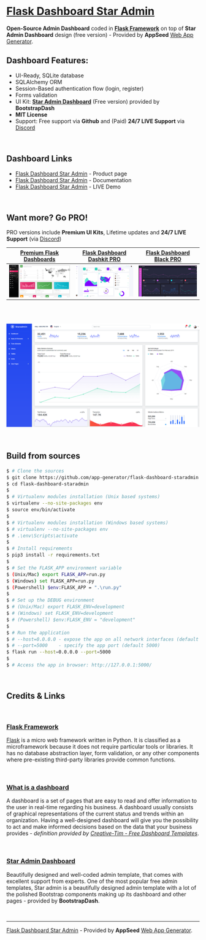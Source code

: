 # [Flask Dashboard Star Admin](https://appseed.us/admin-dashboards/flask-dashboard-staradmin)

**Open-Source Admin Dashboard** coded in **[Flask Framework](https://palletsprojects.com/p/flask/)** on top of **Star Admin Dashboard** design (free version) - Provided by **AppSeed** [Web App Generator](https://appseed.us/app-generator).

## Dashboard Features:

- UI-Ready, SQLite database
- SQLAlchemy ORM
- Session-Based authentication flow (login, register)
- Forms validation
- UI Kit: **[Star Admin Dashboard](https://flask-dashboard-staradmin.appseed.us/login)** (Free version) provided by **BootstrapDash**
- **MIT License**
- Support: Free support via **Github** and (Paid) **24/7 LIVE Support** via [Discord](https://discord.gg/fZC6hup)

<br />

## Dashboard Links

- [Flask Dashboard Star Admin](https://appseed.us/admin-dashboards/flask-dashboard-staradmin) - Product page
- [Flask Dashboard Star Admin](https://docs.appseed.us/admin-dashboards/flask-dashboard-staradmin/) - Documentation
- [Flask Dashboard Star Admin](https://flask-dashboard-staradmin.appseed.us/login.html) - LIVE Demo

<br />

## Want more? Go PRO!

PRO versions include **Premium UI Kits**, Lifetime updates and **24/7 LIVE Support** (via [Discord](https://discord.gg/fZC6hup))

| [Premium Flask Dashboards](https://appseed.us/bundles/flask-admin-dashboards-pro) | [Flask Dashboard Dashkit PRO](https://appseed.us/admin-dashboards/flask-dashboard-dashkit-pro) | [Flask Dashboard Black PRO](https://appseed.us/admin-dashboards/flask-dashboard-black-pro) |
| --- | --- | --- |
| [![Premium Flask Dashboards - Provided by AppSeed.](https://raw.githubusercontent.com/app-generator/static/master/products/flask-dashboard-material-pro-screen.png)](https://appseed.us/bundles/flask-admin-dashboards-pro) | [![Flask Dashboard Dashkit PRO](https://raw.githubusercontent.com/app-generator/static/master/products/flask-dashboard-dashkit-pro-screen.png)](https://appseed.us/admin-dashboards/flask-dashboard-dashkit-pro) | [![Flask Dashboard Black PRO](https://raw.githubusercontent.com/app-generator/static/master/products/flask-dashboard-black-pro-screen.png)](https://appseed.us/admin-dashboards/flask-dashboard-black-pro)

<br />
<br />

![Flask Dashboard Star Admin - Open-Source Flask Dashboard.](https://raw.githubusercontent.com/app-generator/static/master/products/flask-dashboard-staradmin-screen.png)

<br />

## Build from sources

```bash
$ # Clone the sources
$ git clone https://github.com/app-generator/flask-dashboard-staradmin.git
$ cd flask-dashboard-staradmin
$
$ # Virtualenv modules installation (Unix based systems)
$ virtualenv --no-site-packages env
$ source env/bin/activate
$
$ # Virtualenv modules installation (Windows based systems)
$ # virtualenv --no-site-packages env
$ # .\env\Scripts\activate
$ 
$ # Install requirements
$ pip3 install -r requirements.txt
$
$ # Set the FLASK_APP environment variable
$ (Unix/Mac) export FLASK_APP=run.py
$ (Windows) set FLASK_APP=run.py
$ (Powershell) $env:FLASK_APP = ".\run.py"
$
$ # Set up the DEBUG environment
$ # (Unix/Mac) export FLASK_ENV=development
$ # (Windows) set FLASK_ENV=development
$ # (Powershell) $env:FLASK_ENV = "development"
$
$ # Run the application
$ # --host=0.0.0.0 - expose the app on all network interfaces (default 127.0.0.1)
$ # --port=5000    - specify the app port (default 5000)  
$ flask run --host=0.0.0.0 --port=5000
$
$ # Access the app in browser: http://127.0.0.1:5000/
```

<br />

## Credits & Links

<br />

### [Flask Framework](https://www.palletsprojects.com/p/flask/)

[Flask](/what-is/flask) is a micro web framework written in Python. It is classified as a microframework because it does not require particular tools or libraries. It has no database abstraction layer, form validation, or any other components where pre-existing third-party libraries provide common functions.

<br />

### [What is a dashboard](https://en.wikipedia.org/wiki/Dashboard_(business))

A dashboard is a set of pages that are easy to read and offer information to the user in real-time regarding his business. A dashboard usually consists of graphical representations of the current status and trends within an organization. Having a well-designed dashboard will give you the possibility to act and make informed decisions based on the data that your business provides - *definition provided by [Creative-Tim - Free Dashboard Templates](https://www.creative-tim.com/blog/web-design/free-dashboard-templates/?ref=appseed)*.

<br />

### [Star Admin Dashboard](https://www.bootstrapdash.com/product/star-admin-free/)

Beautifully designed and well-coded admin template, that comes with excellent support from experts. One of the most popular free admin templates, Star admin is a beautifully designed admin template with a lot of the polished Bootstrap components making up its dashboard and other pages - provided by **BootstrapDash**.

<br />

---
[Flask Dashboard Star Admin](https://appseed.us/admin-dashboards/flask-dashboard-staradmin) - Provided by **AppSeed** [Web App Generator](https://appseed.us/app-generator).
